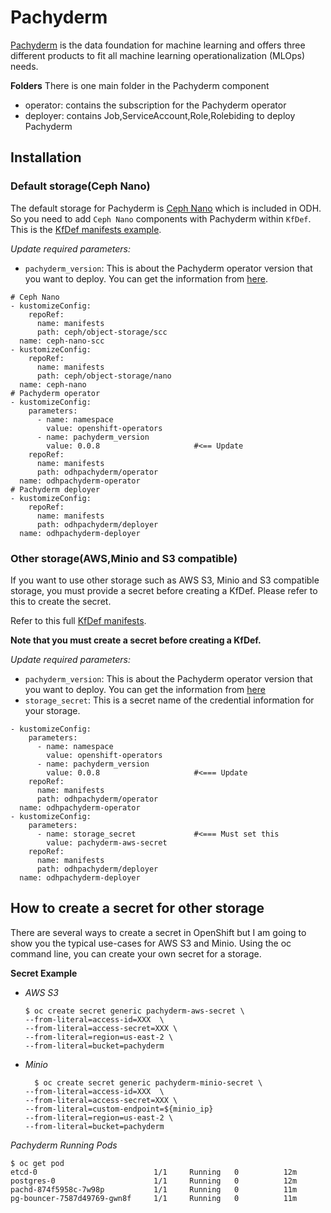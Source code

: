 # Pachyderm

[Pachyderm](https://www.pachyderm.com/products/) is the data foundation for machine learning and offers three different products to fit all machine learning operationalization (MLOps) needs.

**Folders**
There is one main folder in the Pachyderm component

- operator: contains the subscription for the Pachyderm operator
- deployer: contains Job,ServiceAccount,Role,Rolebiding to deploy Pachyderm 

## Installation
### Default storage(Ceph Nano)
  The default storage for Pachyderm is [Ceph Nano](https://github.com/opendatahub-io/odh-manifests/tree/master/ceph) which is included in ODH. So you need to add `Ceph Nano` components with Pachyderm within `KfDef`. This is the   [KfDef manifests example](https://gist.github.com/Jooho/d4cd41263a1f2d875334c6a9cdb3673b).
  
  *Update required parameters:*
  - `pachyderm_version`: This is about the Pachyderm operator version that you want to deploy. You can get the information from [here](https://catalog.redhat.com/software/containers/pachyderm/pachyderm-operator/61823a50dd607bfc82e65e14).
  ~~~
  # Ceph Nano 
  - kustomizeConfig:
      repoRef:
        name: manifests
        path: ceph/object-storage/scc
    name: ceph-nano-scc
  - kustomizeConfig:
      repoRef:
        name: manifests
        path: ceph/object-storage/nano
    name: ceph-nano
  # Pachyderm operator
  - kustomizeConfig:
      parameters:
        - name: namespace
          value: openshift-operators
        - name: pachyderm_version
          value: 0.0.8                     #<== Update
      repoRef:
        name: manifests
        path: odhpachyderm/operator
    name: odhpachyderm-operator
  # Pachyderm deployer
  - kustomizeConfig:
      repoRef:
        name: manifests
        path: odhpachyderm/deployer
    name: odhpachyderm-deployer
  ~~~
### Other storage(AWS,Minio and S3 compatible)
  If you want to use other storage such as AWS S3, Minio and S3 compatible storage, you must provide a secret before creating a KfDef. Please refer to this to create the secret.
  
  Refer to this full [KfDef manifests](https://gist.github.com/Jooho/81c883f05bf024fdb803f93a65942135).
  

  **Note that you must create a secret before creating a KfDef.**

  *Update required parameters:*
  - `pachyderm_version`: This is about the Pachyderm operator version that you want to deploy. You can get the information from [here](https://catalog.redhat.com/software/containers/pachyderm/pachyderm-operator/61823a50dd607bfc82e65e14)
  - `storage_secret`: This is a secret name of the credential information for your storage.
  ~~~
  - kustomizeConfig:
      parameters:
        - name: namespace
          value: openshift-operators
        - name: pachyderm_version
          value: 0.0.8                     #<=== Update 
      repoRef:
        name: manifests
        path: odhpachyderm/operator
    name: odhpachyderm-operator
  - kustomizeConfig:
      parameters:
        - name: storage_secret             #<=== Must set this
          value: pachyderm-aws-secret   
      repoRef:
        name: manifests
        path: odhpachyderm/deployer
    name: odhpachyderm-deployer
  ~~~
  
## How to create a secret for other storage
There are several ways to create a secret in OpenShift but I am going to show you the typical use-cases for AWS S3 and Minio. Using the oc command line, you can create your own secret for a storage.

**Secret Example**

- *AWS S3*
  ~~~
  $ oc create secret generic pachyderm-aws-secret \
  --from-literal=access-id=XXX  \
  --from-literal=access-secret=XXX \
  --from-literal=region=us-east-2 \
  --from-literal=bucket=pachyderm 
  ~~~

- *Minio*
  ~~~
    $ oc create secret generic pachyderm-minio-secret \
  --from-literal=access-id=XXX  \
  --from-literal=access-secret=XXX \
  --from-literal=custom-endpoint=${minio_ip}
  --from-literal=region=us-east-2 \
  --from-literal=bucket=pachyderm 
  ~~~


*Pachyderm Running Pods*
~~~
$ oc get pod 
etcd-0                          1/1     Running   0          12m
postgres-0                      1/1     Running   0          12m
pachd-874f5958c-7w98p           1/1     Running   0          11m
pg-bouncer-7587d49769-gwn8f     1/1     Running   0          11m
~~~

